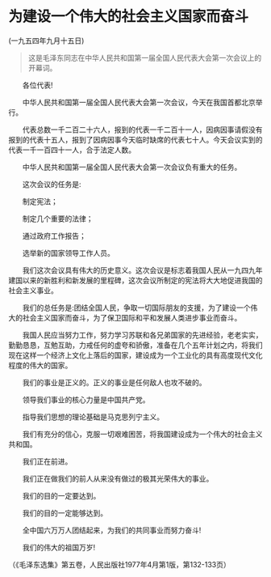 # 为建设一个伟大的社会主义国家而奋斗  
(一九五四年九月十五日)  
  
> 这是毛泽东同志在中华人民共和国第一届全国人民代表大会第一次会议上的开幕词。   
  
　　各位代表!   
  
　　中华人民共和国第一届全国人民代表大会第一次会议，今天在我国首都北京举行。   
  
　　代表总数一千二百二十六人，报到的代表一千二百十一人，因病因事请假没有报到的代表十五人，报到了因病因事今天临时缺席的代表七十人。今天会议实到的代表一千一百四十一人，合于法定人数。   
  
　　中华人民共和国第一届全国人民代表大会第一次会议负有重大的任务。   
  
　　这次会议的任务是:   
  
　　制定宪法；   
  
　　制定几个重要的法律；   
  
　　通过政府工作报告；   
  
　　选举新的国家领导工作人员。   
  
　　我们这次会议具有伟大的历史意义。这次会议是标志着我国人民从一九四九年建国以来的新胜利和新发展的里程碑，这次会议所制定的宪法将大大地促进我国的社会主义事业。   
  
　　我们的总任务是:团结全国人民，争取一切国际朋友的支援，为了建设一个伟大的社会主义国家而奋斗，为了保卫国际和平和发展人类进步事业而奋斗。   
  
　　我国人民应当努力工作，努力学习苏联和各兄弟国家的先进经验，老老实实，勤勤恳恳，互勉互助，力戒任何的虚夸和骄傲，准备在几个五年计划之内，将我们现在这样一个经济上文化上落后的国家，建设成为一个工业化的具有高度现代文化程度的伟大的国家。   
  
　　我们的事业是正义的。正义的事业是任何敌人也攻不破的。   
  
　　领导我们事业的核心力量是中国共产党。   
  
　　指导我们思想的理论基础是马克思列宁主义。   
  
　　我们有充分的信心，克服一切艰难困苦，将我国建设成为一个伟大的社会主义共和国。   
  
　　我们正在前进。   
  
　　我们正在做我们的前人从来没有做过的极其光荣伟大的事业。   
  
　　我们的目的一定要达到。   
  
　　我们的目的一定能够达到。   
  
　　全中国六万万人团结起来，为我们的共同事业而努力奋斗!   
  
　　我们的伟大的祖国万岁!   
  
（《毛泽东选集》第五卷，人民出版社1977年4月第1版，第132-133页）   
  
  
   
  
　　   
  
  